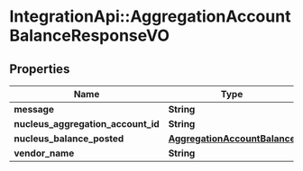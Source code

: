 # IntegrationApi::AggregationAccountBalanceResponseVO

## Properties
Name | Type | Description | Notes
------------ | ------------- | ------------- | -------------
**message** | **String** |  | [optional] 
**nucleus_aggregation_account_id** | **String** |  | [optional] 
**nucleus_balance_posted** | [**AggregationAccountBalance**](AggregationAccountBalance.md) |  | [optional] 
**vendor_name** | **String** |  | [optional] 


